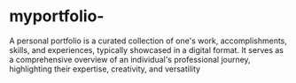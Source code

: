 # myportfolio-
A personal portfolio is a curated collection of one's work, accomplishments, skills, and experiences, typically showcased in a digital format. It serves as a comprehensive overview of an individual's professional journey, highlighting their expertise, creativity, and versatility
